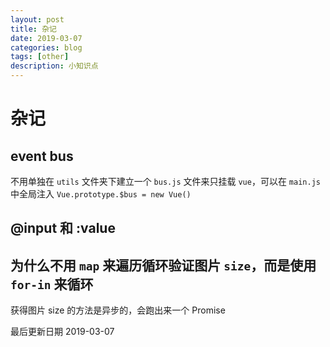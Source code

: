 ```yaml
---
layout: post
title: 杂记
date: 2019-03-07
categories: blog
tags: [other]
description: 小知识点
---
```


# 杂记

## event bus

不用单独在 `utils` 文件夹下建立一个 `bus.js` 文件来只挂载 `vue`，可以在 `main.js` 中全局注入 `Vue.prototype.$bus = new Vue()`

## @input 和 :value

## 为什么不用 `map` 来遍历循环验证图片 `size`，而是使用 `for-in` 来循环

获得图片 size 的方法是异步的，会跑出来一个 Promise

最后更新日期 2019-03-07
